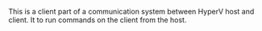 This is a client part of a communication system between HyperV host and client.
It to run commands on the client from the host.